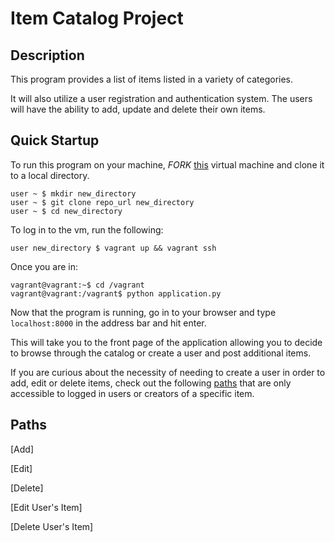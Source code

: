 # Item Catalog Project

## Description
This program provides a list of items listed in a variety of categories.

It will also utilize a user registration and authentication system. The users will have the ability to add, update and delete their own items. 

## Quick Startup
To run this program on your machine, _FORK_ [this](https://github.com/jtruelas/Item-Catalog-Project.git) virtual machine and clone it to a local directory.
```
user ~ $ mkdir new_directory
user ~ $ git clone repo_url new_directory
user ~ $ cd new_directory
```
To log in to the vm, run the following:
```
user new_directory $ vagrant up && vagrant ssh
```
Once you are in:
```
vagrant@vagrant:~$ cd /vagrant
vagrant@vagrant:/vagrant$ python application.py
```
Now that the program is running, go in to your browser and type ```localhost:8000``` in the address bar and hit enter.

This will take you to the front page of the application allowing you to decide to browse through the catalog or create a user and post additional items.

If you are curious about the necessity of needing to create a user in order to add, edit or delete items, check out the following [paths](https://github.com/jtruelas/Item-Catalog-Project.git#paths) that are only accessible to logged in users or creators of a specific item.

## Paths
[Add]

[Edit]

[Delete]

[Edit User's Item]

[Delete User's Item]
